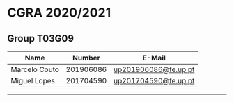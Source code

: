 # CGRA 2020/2021

## Group T03G09
| Name             | Number    | E-Mail             |
| ---------------- | --------- | ------------------ |
| Marcelo Couto    | 201906086 |up201906086@fe.up.pt|
| Miguel Lopes     | 201704590 |up201704590@fe.up.pt|

----

